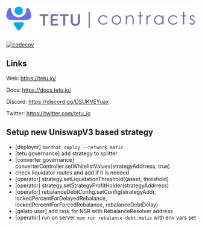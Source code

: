 # <img src="tetu_contracts.svg" alt="Tetu.io">

[![codecov](https://codecov.io/gh/tetu-io/tetu-v2-strategies-polygon/branch/master/graph/badge.svg?token=FJ38EG24U7)](https://codecov.io/gh/tetu-io/tetu-v2-strategies-polygon)

## Links

Web: https://tetu.io/

Docs: https://docs.tetu.io/

Discord: https://discord.gg/DSUKVEYuax

Twitter: https://twitter.com/tetu_io

## Setup new UniswapV3 based strategy

* [deployer] ```hardhat deploy --network matic```
* [tetu governance] add strategy to splitter
* [converter governance] converterController.setWhitelistValues(strategyAddrress, true)
* check liquidator routes and add if it is needed
* [operator] strategy.setLiquidationThreshold((asset, threshold)
* [operator] strategy.setStrategyProfitHolder(strategyAddrress)
* [operator] rebalanceDebtConfig.setConfig(strategyAddr, lockedPercentForDelayedRebalance, lockedPercentForForcedRebalance, rebalanceDebtDelay)
* [gelato user] add task for NSR with RebalanceResolver address
* [operator] run on server ```npm run rebalance-debt:matic``` with env vars set
